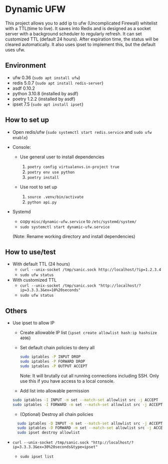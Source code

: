 # Dynamic UFW

This project allows you to add ip to ufw (Uncomplicated Firewall) whitelist with a TTL(time to live). It saves into Redis and is designed as a socket server with a background scheduler to regularly refresh. It can set customized TTL (default 24 hours). After expiration time, the status will be cleared automatically. It also uses ipset to implement this, but the default uses ufw.

## Environment

* ufw 0.36 (`sudo apt install ufw`)
* redis 5.0.7 (`sudo apt install redis-server`)
* asdf 0.10.2
* python 3.10.8 (installed by asdf)
* poetry 1.2.2 (installed by asdf)
* ipset 7.5 (`sudo apt install ipset`)

## How to set up

* Open redis/ufw (`sudo systemctl start redis.service` and `sudo ufw enable`)
* Console:
  * Use general user to install dependencies
    1. `poetry config virtualenvs.in-project true`
    2. `poetry env use python`
    3. `poetry install`

  * Use root to set up
    1. `source .venv/bin/activate`
    2. `python api.py`

* Systemd
  * copy `misc/dynamic-ufw.service` to `/etc/systemd/system/`
  * `sudo systemctl start dynamic-ufw.service`

  (Note: Rename working directory and install dependencies)

## How to use/test

* With default TTL (24 hours)
  * `curl --unix-socket /tmp/sanic.sock http://localhost/?ip=1.2.3.4`
  * `sudo ufw status`
* With customized TTL
  * `curl --unix-socket /tmp/sanic.sock "http://localhost/?ip=3.3.3.3&ex=10%20seconds"`
  * `sudo ufw status`

## Others

* Use ipset to allow IP
  * Create allowable IP list (`ipset create allowlist hash:ip hashsize 4096`)
  * Set default chain policies to deny all

    ```bash
    sudo iptables -P INPUT DROP
    sudo iptables -P FORWARD DROP
    sudo iptables -P OUTPUT ACCEPT
    ```

    Note: It will brutally cut all running connections including SSH. Only use this if you have access to a local console.

  * Add list into allowable permission

  ```bash
  sudo iptables -I INPUT -m set --match-set allowlist src -j ACCEPT
  sudo iptables -I FORWARD -m set --match-set allowlist src -j ACCEPT
  ```

  * (Optional) Destroy all chain policies

  ```bash
    sudo iptables -D INPUT -m set --match-set allowlist src -j ACCEPT
    sudo iptables -D FORWARD -m set --match-set allowlist src -j ACCEPT
    sudo ipset destroy allowlist
  ```

* `curl --unix-socket /tmp/sanic.sock "http://localhost/?ip=3.3.3.3&ex=30%20seconds&type=ipset"`
  * `sudo ipset list`
